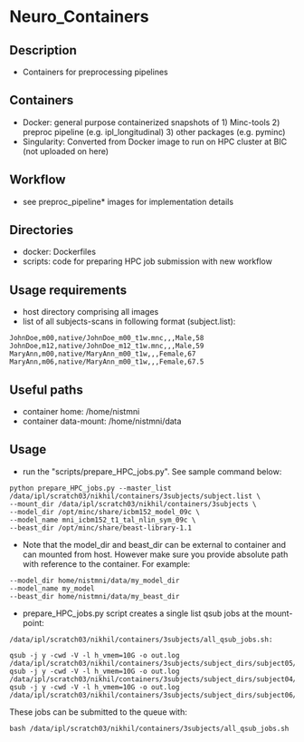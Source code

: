 # Neuro_Containers
## Description
- Containers for preprocessing pipelines 

## Containers
- Docker: general purpose containerized snapshots of 1) Minc-tools 2) preproc pipeline (e.g. ipl_longitudinal) 3) other packages (e.g. pyminc) 
- Singularity: Converted from Docker image to run on HPC cluster at BIC (not uploaded on here) 

## Workflow 
- see preproc_pipeline* images for implementation details

## Directories
 - docker: Dockerfiles 
 - scripts: code for preparing HPC job submission with new workflow

## Usage requirements
 - host directory comprising all images 
 - list of all subjects-scans in following format (subject.list): 
 
 ```
 JohnDoe,m00,native/JohnDoe_m00_t1w.mnc,,,Male,58
 JohnDoe,m12,native/JohnDoe_m12_t1w.mnc,,,Male,59
 MaryAnn,m00,native/MaryAnn_m00_t1w,,,Female,67
 MaryAnn,m06,native/MaryAnn_m00_t1w,,,Female,67.5
 ```
 
 ## Useful paths
 - container home: /home/nistmni
 - container data-mount: /home/nistmni/data
 
 ## Usage 
 - run the "scripts/prepare_HPC_jobs.py". See sample command below: 
 ```
 python prepare_HPC_jobs.py --master_list /data/ipl/scratch03/nikhil/containers/3subjects/subject.list \
 --mount_dir /data/ipl/scratch03/nikhil/containers/3subjects \
 --model_dir /opt/minc/share/icbm152_model_09c \
 --model_name mni_icbm152_t1_tal_nlin_sym_09c \
 --beast_dir /opt/minc/share/beast-library-1.1
 ```
 
-  Note that the model_dir and beast_dir can be external to container and can mounted from host. However make sure you provide absolute path with reference to the container. For example: 
```
--model_dir home/nistmni/data/my_model_dir
--model_name my_model
--beast_dir home/nistmni/data/my_beast_dir
```

- prepare_HPC_jobs.py script creates a single list qsub jobs at the mount-point:
```
/data/ipl/scratch03/nikhil/containers/3subjects/all_qsub_jobs.sh:

qsub -j y -cwd -V -l h_vmem=10G -o out.log /data/ipl/scratch03/nikhil/containers/3subjects/subject_dirs/subject05/qsub_script_header
qsub -j y -cwd -V -l h_vmem=10G -o out.log /data/ipl/scratch03/nikhil/containers/3subjects/subject_dirs/subject04/qsub_script_header
qsub -j y -cwd -V -l h_vmem=10G -o out.log /data/ipl/scratch03/nikhil/containers/3subjects/subject_dirs/subject06/qsub_script_header
```
These jobs can be submitted to the queue with:
```
bash /data/ipl/scratch03/nikhil/containers/3subjects/all_qsub_jobs.sh
```
 
